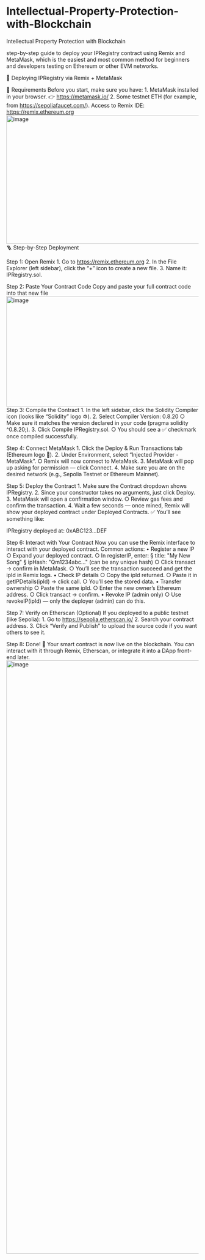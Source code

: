 # Intellectual-Property-Protection-with-Blockchain
Intellectual Property Protection with Blockchain

step-by-step guide to deploy your IPRegistry contract using Remix and MetaMask, which is the easiest and most common method for beginners and developers testing on Ethereum or other EVM networks.

🚀 Deploying IPRegistry via Remix + MetaMask

🧰 Requirements
Before you start, make sure you have:
	1. MetaMask installed in your browser.
👉 https://metamask.io/
	2. Some testnet ETH (for example, from https://sepoliafaucet.com/).
Access to Remix IDE: https://remix.ethereum.org<img width="1056" height="337" alt="image" src="https://github.com/user-attachments/assets/a9e6ce98-2de4-4e38-935e-50b0bc3791d2" />
🪜 Step-by-Step Deployment

Step 1: Open Remix
	1. Go to https://remix.ethereum.org
	2. In the File Explorer (left sidebar), click the “+” icon to create a new file.
	3. Name it: IPRegistry.sol.

Step 2: Paste Your Contract Code
Copy and paste your full contract code into that new file<img width="782" height="289" alt="image" src="https://github.com/user-attachments/assets/4abc370b-edb3-4331-b039-0bab3542e1f2" />
Step 3: Compile the Contract
	1. In the left sidebar, click the Solidity Compiler icon (looks like “Solidity” logo ⚙️).
	2. Select Compiler Version: 0.8.20
		○ Make sure it matches the version declared in your code (pragma solidity ^0.8.20;).
	3. Click Compile IPRegistry.sol.
		○ You should see a ✅ checkmark once compiled successfully.

Step 4: Connect MetaMask
	1. Click the Deploy & Run Transactions tab (Ethereum logo 💠).
	2. Under Environment, select “Injected Provider - MetaMask”.
		○ Remix will now connect to MetaMask.
	3. MetaMask will pop up asking for permission — click Connect.
	4. Make sure you are on the desired network (e.g., Sepolia Testnet or Ethereum Mainnet).

Step 5: Deploy the Contract
	1. Make sure the Contract dropdown shows IPRegistry.
	2. Since your constructor takes no arguments, just click Deploy.
	3. MetaMask will open a confirmation window.
		○ Review gas fees and confirm the transaction.
	4. Wait a few seconds — once mined, Remix will show your deployed contract under Deployed Contracts.
✅ You’ll see something like:

IPRegistry deployed at: 0xABC123...DEF

Step 6: Interact with Your Contract
Now you can use the Remix interface to interact with your deployed contract.
Common actions:
	• Register a new IP
		○ Expand your deployed contract.
		○ In registerIP, enter:
			§ title: "My New Song"
			§ ipHash: "Qm1234abc..." (can be any unique hash)
		○ Click transact → confirm in MetaMask.
		○ You’ll see the transaction succeed and get the ipId in Remix logs.
	• Check IP details
		○ Copy the ipId returned.
		○ Paste it in getIPDetails(ipId) → click call.
		○ You’ll see the stored data.
	• Transfer ownership
		○ Paste the same ipId.
		○ Enter the new owner’s Ethereum address.
		○ Click transact → confirm.
	• Revoke IP (admin only)
		○ Use revokeIP(ipId) — only the deployer (admin) can do this.

Step 7: Verify on Etherscan (Optional)
If you deployed to a public testnet (like Sepolia):
	1. Go to https://sepolia.etherscan.io/
	2. Search your contract address.
	3. Click “Verify and Publish” to upload the source code if you want others to see it.

Step 8: Done! 🎉
Your smart contract is now live on the blockchain.
You can interact with it through Remix, Etherscan, or integrate it into a DApp front-end later.
<img width="1056" height="1553" alt="image" src="https://github.com/user-attachments/assets/a94e3175-6f95-43f8-b2fc-009b00f6dce1" />


